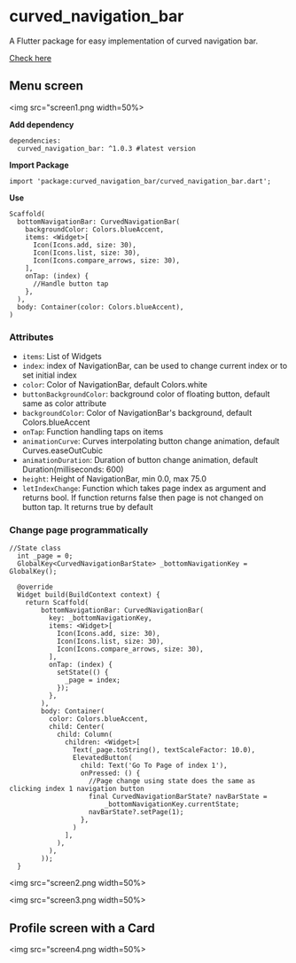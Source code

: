 # curved_navigation_bar 

A Flutter package for easy implementation of curved navigation bar.

[Check here](https://pub.dev/packages/curved_navigation_bar)

## Menu screen

<img src="screen1.png width=50%>

**Add dependency** 

```
dependencies:
  curved_navigation_bar: ^1.0.3 #latest version
```

**Import Package**

`import 'package:curved_navigation_bar/curved_navigation_bar.dart';`

**Use**

```
Scaffold(
  bottomNavigationBar: CurvedNavigationBar(
    backgroundColor: Colors.blueAccent,
    items: <Widget>[
      Icon(Icons.add, size: 30),
      Icon(Icons.list, size: 30),
      Icon(Icons.compare_arrows, size: 30),
    ],
    onTap: (index) {
      //Handle button tap
    },
  ),
  body: Container(color: Colors.blueAccent),
)
```


### Attributes 

- `items`: List of Widgets
- `index`: index of NavigationBar, can be used to change current index or to set initial index
- `color`: Color of NavigationBar, default Colors.white
- `buttonBackgroundColor`: background color of floating button, default same as color attribute
- `backgroundColor`: Color of NavigationBar's background, default Colors.blueAccent
- `onTap`: Function handling taps on items
- `animationCurve`: Curves interpolating button change animation, default Curves.easeOutCubic
- `animationDuration`: Duration of button change animation, default Duration(milliseconds: 600)
- `height`: Height of NavigationBar, min 0.0, max 75.0
- `letIndexChange`: Function which takes page index as argument and returns bool. If function returns false then page is not changed on button tap. It returns true by default


### Change page programmatically 


``` 
//State class
  int _page = 0;
  GlobalKey<CurvedNavigationBarState> _bottomNavigationKey = GlobalKey();

  @override
  Widget build(BuildContext context) {
    return Scaffold(
        bottomNavigationBar: CurvedNavigationBar(
          key: _bottomNavigationKey,
          items: <Widget>[
            Icon(Icons.add, size: 30),
            Icon(Icons.list, size: 30),
            Icon(Icons.compare_arrows, size: 30),
          ],
          onTap: (index) {
            setState(() {
              _page = index;
            });
          },
        ),
        body: Container(
          color: Colors.blueAccent,
          child: Center(
            child: Column(
              children: <Widget>[
                Text(_page.toString(), textScaleFactor: 10.0),
                ElevatedButton(
                  child: Text('Go To Page of index 1'),
                  onPressed: () {
                    //Page change using state does the same as clicking index 1 navigation button
                    final CurvedNavigationBarState? navBarState =
                        _bottomNavigationKey.currentState;
                    navBarState?.setPage(1);
                  },
                )
              ],
            ),
          ),
        ));
  }
  ```

<img src="screen2.png width=50%>

<img src="screen3.png width=50%>

## Profile screen with a Card

<img src="screen4.png width=50%>